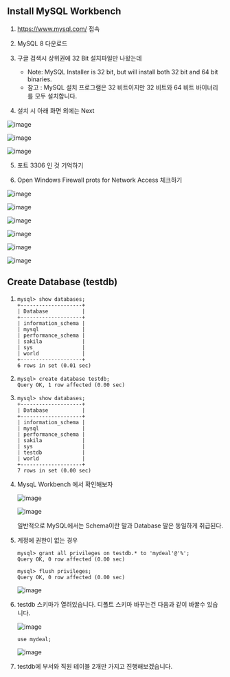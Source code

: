 
## Install MySQL Workbench

1. https://www.mysql.com/ 접속

2. MySQL 8 다운로드

3. 구글 검색시 상위권에 32 Bit 설치파일만 나왔는데
    - Note: MySQL Installer is 32 bit, but will install both 32 bit and 64 bit binaries.
    - 참고 : MySQL 설치 프로그램은 32 비트이지만 32 비트와 64 비트 바이너리를 모두 설치합니다.
   
4. 설치 시 아래 화면 외에는 Next

![image](https://github.com/user-attachments/assets/f43b5589-79b4-45cb-8c07-9cc214a8f27f)

![image](https://github.com/user-attachments/assets/39c4c835-61e3-4e96-a430-adce5a2a4767)

![image](https://github.com/user-attachments/assets/48208be3-3416-46c9-be01-a71ebbd66094)

5. 포트 3306 인 것 기억하기

6. Open Windows Firewall prots for Network Access 체크하기

![image](https://github.com/user-attachments/assets/fd04fbc4-1182-4861-a5e9-ff4ee41ba8e8)

![image](https://github.com/user-attachments/assets/3ccc1733-ca2b-46e3-a949-fb8391c5151c)

![image](https://github.com/user-attachments/assets/72bf681e-52d7-43c7-9b97-baf9adf1b957)

![image](https://github.com/user-attachments/assets/c50f5906-6f83-45ff-bda2-61df7e4ce5dc)

![image](https://github.com/user-attachments/assets/6e165957-b616-42cb-be1f-a9f4b9ad76be)

![image](https://github.com/user-attachments/assets/5040cdab-f2cb-41cb-97f3-a22c01ef0488)

## Create Database (testdb)

1. ```
   mysql> show databases;
   +--------------------+
   | Database           |
   +--------------------+
   | information_schema |
   | mysql              |
   | performance_schema |
   | sakila             |
   | sys                |
   | world              |
   +--------------------+
   6 rows in set (0.01 sec)
   ```

2. ```
   mysql> create database testdb;
   Query OK, 1 row affected (0.00 sec)
   ```

3. ```
   mysql> show databases;
   +--------------------+
   | Database           |
   +--------------------+
   | information_schema |
   | mysql              |
   | performance_schema |
   | sakila             |
   | sys                |
   | testdb             |
   | world              |
   +--------------------+
   7 rows in set (0.00 sec)
   ```
4. MysqL Workbench 에서 확인해보자

   ![image](https://github.com/user-attachments/assets/96a4c725-e806-44fd-a8dd-3ac710746f19)

   ![image](https://github.com/user-attachments/assets/6b7c7357-0d6d-46b5-beff-7502d544a309)

   일반적으로 MySQL에서는 Schema이란 말과 Database 말은 동일하게 취급된다.

5. 계정에 권한이 없는 경우

   ```
   mysql> grant all privileges on testdb.* to 'mydeal'@'%';
   Query OK, 0 row affected (0.00 sec)

   mysql> flush privileges;
   Query OK, 0 row affected (0.00 sec)
   ```

   ![image](https://github.com/user-attachments/assets/f4eaee69-8981-4fa0-a882-4daaa2372b73)

6. testdb 스키마가 열려있습니다. 디폴트 스키마 바꾸는건 다음과 같이 바꿀수 있습니다.

   ![image](https://github.com/user-attachments/assets/3a296b34-502c-498e-946b-ec6d57617585)
   ```
   use mydeal;
   ```
   ![image](https://github.com/user-attachments/assets/78b473b8-de06-4713-b18b-d46f85fc3a57)

7. testdb에 부서와 직원 테이블 2개만 가지고 진행해보겠습니다.

   

  



  


   
